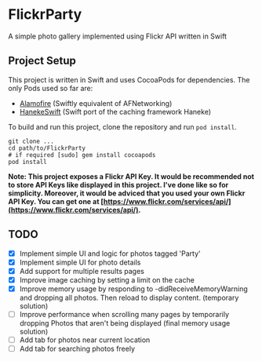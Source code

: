 # FlickrParty
A simple photo gallery implemented using Flickr API written in Swift

## Project Setup

This project is written in Swift and uses CocoaPods for dependencies. The only Pods used so far are:

* [Alamofire](https://github.com/Alamofire/Alamofire) (Swiftly equivalent of AFNetworking)
* [HanekeSwift](https://github.com/Haneke/HanekeSwift) (Swift port of the caching framework Haneke)

To build and run this project, clone the repository and run `pod install`.

    git clone ...
    cd path/to/FlickrParty
    # if required [sudo] gem install cocoapods
    pod install

**Note: This project exposes a Flickr API Key. It would be recommended not to store API Keys like displayed in this project. I've done like so for simplicity.
Moreover, it would be adviced that you used your own Flickr API Key. You can get one at [https://www.flickr.com/services/api/](https://www.flickr.com/services/api/).**

## TODO

- [x] Implement simple UI and logic for photos tagged 'Party'
- [x] Implement simple UI for photo details
- [x] Add support for multiple results pages
- [x] Improve image caching by setting a limit on the cache
- [x] Improve memory usage by responding to -didReceiveMemoryWarning and dropping all photos. Then reload to display content. (temporary solution)
- [ ] Improve performance when scrolling many pages by temporarily dropping Photos that aren't being displayed (final memory usage solution)
- [ ] Add tab for photos near current location
- [ ] Add tab for searching photos freely
